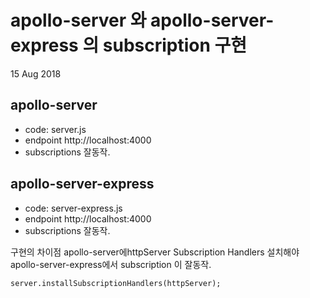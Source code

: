 # apollo-server 와 apollo-server-express 의 subscription 구현

15 Aug 2018

## apollo-server
 - code: server.js
 - endpoint http://localhost:4000
 - subscriptions 잘동작. 

## apollo-server-express
 - code: server-express.js
 - endpoint http://localhost:4000
 - subscriptions 잘동작. 

구현의 차이점 
apollo-server에httpServer Subscription Handlers 설치해야 apollo-server-express에서 subscription 이 잘동작. 
```
server.installSubscriptionHandlers(httpServer);
```



